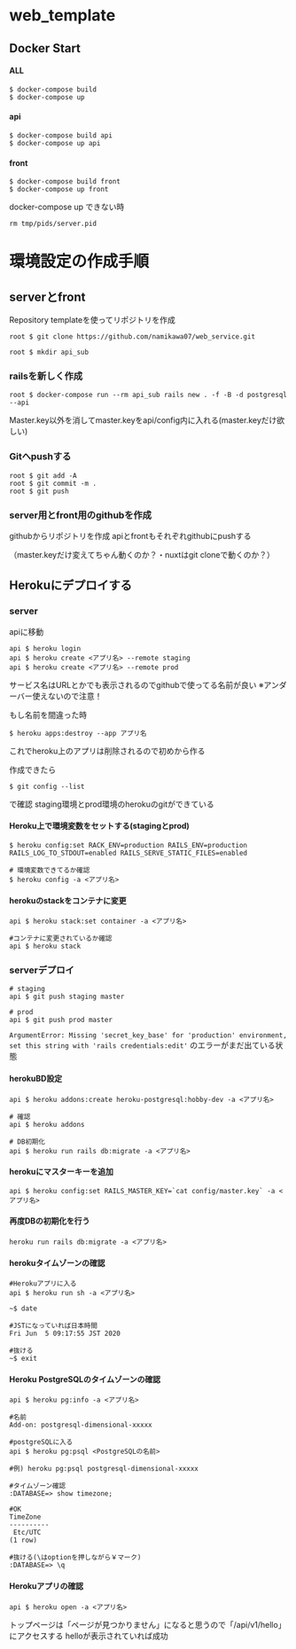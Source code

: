# web_template
## Docker Start

#### ALL
```
$ docker-compose build
$ docker-compose up
```

#### api
```
$ docker-compose build api
$ docker-compose up api
```

#### front
```
$ docker-compose build front
$ docker-compose up front
```

docker-compose up できない時
```
rm tmp/pids/server.pid
```

# 環境設定の作成手順
## serverとfront

Repository templateを使ってリポジトリを作成

```
root $ git clone https://github.com/namikawa07/web_service.git
```

```
root $ mkdir api_sub
```

### railsを新しく作成
```
root $ docker-compose run --rm api_sub rails new . -f -B -d postgresql --api
```
Master.key以外を消してmaster.keyをapi/config内に入れる(master.keyだけ欲しい)

### Gitへpushする
```
root $ git add -A
root $ git commit -m .
root $ git push
```

### server用とfront用のgithubを作成

githubからリポジトリを作成
apiとfrontもそれぞれgithubにpushする

（master.keyだけ変えてちゃん動くのか？・nuxtはgit cloneで動くのか？）

## Herokuにデプロイする
### server

apiに移動

```
api $ heroku login
api $ heroku create <アプリ名> --remote staging
api $ heroku create <アプリ名> --remote prod
```
サービス名はURLとかでも表示されるのでgithubで使ってる名前が良い
※アンダーバー使えないので注意！


もし名前を間違った時
```
$ heroku apps:destroy --app アプリ名
```
これでheroku上のアプリは削除されるので初めから作る


作成できたら
```
$ git config --list
```
で確認
staging環境とprod環境のherokuのgitができている


#### Heroku上で環境変数をセットする(stagingとprod)
```
$ heroku config:set RACK_ENV=production RAILS_ENV=production RAILS_LOG_TO_STDOUT=enabled RAILS_SERVE_STATIC_FILES=enabled

# 環境変数できてるか確認
$ heroku config -a <アプリ名>
```

#### herokuのstackをコンテナに変更
```
api $ heroku stack:set container -a <アプリ名>

#コンテナに変更されているか確認
api $ heroku stack
```

### serverデプロイ
```
# staging
api $ git push staging master

# prod
api $ git push prod master
```


`ArgumentError: Missing 'secret_key_base' for 'production' environment, set this string with 'rails credentials:edit'`
のエラーがまだ出ている状態


#### herokuBD設定
```
api $ heroku addons:create heroku-postgresql:hobby-dev -a <アプリ名>

# 確認
api $ heroku addons

# DB初期化
api $ heroku run rails db:migrate -a <アプリ名>
```

#### herokuにマスターキーを追加
```
api $ heroku config:set RAILS_MASTER_KEY=`cat config/master.key` -a <アプリ名>
```

#### 再度DBの初期化を行う

```
heroku run rails db:migrate -a <アプリ名>
```

#### herokuタイムゾーンの確認
```
#Herokuアプリに入る
api $ heroku run sh -a <アプリ名>

~$ date

#JSTになっていれば日本時間
Fri Jun  5 09:17:55 JST 2020

#抜ける
~$ exit
```

#### Heroku PostgreSQLのタイムゾーンの確認
```
api $ heroku pg:info -a <アプリ名>

#名前
Add-on: postgresql-dimensional-xxxxx

#postgreSQLに入る
api $ heroku pg:psql <PostgreSQLの名前>

#例) heroku pg:psql postgresql-dimensional-xxxxx

#タイムゾーン確認
:DATABASE=> show timezone;

#OK
TimeZone
----------
 Etc/UTC
(1 row)

#抜ける(\はoptionを押しながら￥マーク)
:DATABASE=> \q
```

#### Herokuアプリの確認
```
api $ heroku open -a <アプリ名>
```
トップページは「ページが見つかりません」になると思うので「/api/v1/hello」にアクセスする
helloが表示されていれば成功
